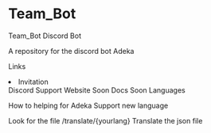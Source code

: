 # Team_Bot
Team_Bot Discord Bot

A repository for the discord bot Adeka

Links

<li>Invitation</li>
Discord Support
Website Soon
Docs Soon
Languages

How to helping for Adeka Support new language

Look for the file /translate/{yourlang}
Translate the json file
